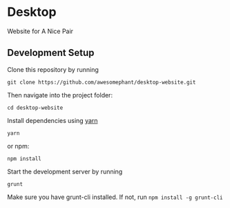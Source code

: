 # Desktop
Website for A Nice Pair

## Development Setup

Clone this repository by running
```
git clone https://github.com/awesomephant/desktop-website.git
```

Then navigate into the project folder:
```
cd desktop-website
```

Install dependencies using [yarn](https://yarnpkg.com/lang/en/)
```
yarn
```
or npm: 
```
npm install
```

Start the development server by running
```
grunt
```

Make sure you have grunt-cli installed. If not, run `npm install -g grunt-cli`

